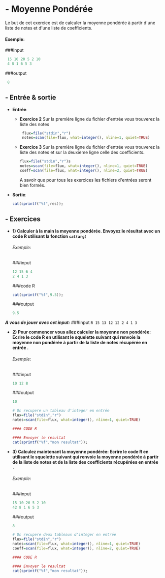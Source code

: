 # - Moyenne Pondérée

  Le but de cet exercice est de calculer la moyenne pondérée à partir d'une liste de notes et d'une liste de coefficients.

  
####  Exemple:
###input
```R
 15 10 20 5 2 10
 4 8 1 6 5 3 
```
###output
```R
 8
```

## - Entrée & sortie

+ **Entrée**:
  + **Exercice 2**
     Sur la première ligne du fichier d'entrée vous trouverez la liste des notes   
    ```R
     flux=file("stdin","r")
     notes=scan(file=flux, what=integer(), nline=1, quiet=TRUE)
    ```
  + **Exercice 3**
     Sur la première ligne du fichier d'entrée vous trouverez la liste des notes 
     et sur la deuxième ligne celle des coefficients.
  
     ```R
     flux=file("stdin","r")s
     notes=scan(file=flux, what=integer(), nline=1, quiet=TRUE)
     coeff=scan(file=flux, what=integer(), nline=2, quiet=TRUE)
    ```
      A savoir que pour tous les exercices les fichiers d'entrées seront bien    	   formés.

+ **Sortie**:

    ```R
    cat(sprintf("%f",res));
    ```
  
## - Exercices
  
+ **1) Calculer à la main la moyenne pondérée. Envoyez le résultat avec un code R utilisant la fonction ```cat(arg)```**
  
  ######  Exemple:
  ###input
	```R
   12 15 6 4
   2 4 1 3
	```
    ###code R
	```R
   cat(sprintf("%f",9.5));
	```
    ###output
	```R
   9.5 
	```
 ***A vous de jouer avec cet input:***
        ###input
	```R
   15 13 12 12
   2 4 1 3
	```

+ **2) Pour commencer vous allez calculer la moyenne non pondérée:
	Ecrire le code R en utilisant le squelette suivant qui renvoie la moyenne non pondérée à partir de la liste de notes récupérée en entrée .**
  
    ######  Exemple:
    ###input
    ```R
   10 12 8
	```
   ###output 
    ```R
   10
	```
    
    ```R
    # On recupere un tableau d'integer en entrée
    flux=file("stdin","r")
    notes=scan(file=flux, what=integer(), nline=1, quiet=TRUE)
  
	#### CODE R
   
	#### Envoyer le resultat
    cat(sprintf("%f","mon resultat"));
   
	```

+ **3) Calculez maintenant la moyenne pondérée: 
	 Ecrire le code R en utilisant le squelette suivant qui renvoie la moyenne pondérée à partir de la liste de notes et de la liste des coefficients récupérées en entrée .**
     
     ######  Exemple:
    ###input
    ```R
   15 10 20 5 2 10
   42 8 1 6 5 3 
    ```
    ###output
    ```R
   8
    ```

    ```R
    # On recupere deux tableaux d'integer en entrée
    flux=file("stdin","r")
    notes=scan(file=flux, what=integer(), nline=1, quiet=TRUE)
    coeff=scan(file=flux, what=integer(), nline=2, quiet=TRUE)  
    
	#### CODE R
   
	#### Envoyer le resultat
    cat(sprintf("%f","mon resultat"));
   
	```


